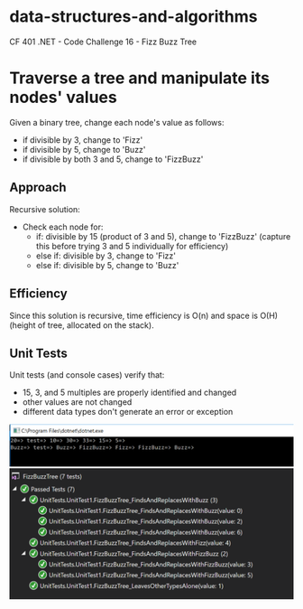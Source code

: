 # data-structures-and-algorithms
CF 401 .NET - Code Challenge 16 - Fizz Buzz Tree

# Traverse a tree and manipulate its nodes' values
Given a binary tree, change each node's value as follows:
  - if divisible by 3, change to 'Fizz'
  - if divisible by 5, change to 'Buzz'
  - if divisible by both 3 and 5, change to 'FizzBuzz'

## Approach
Recursive solution:
 - Check each node for:
    - if: divisible by 15 (product of 3 and 5), change to 'FizzBuzz' (capture this before trying 3 and 5 individually for efficiency)
    - else if: divisible by 3, change to 'Fizz'
    - else if: divisible by 5, change to 'Buzz'

## Efficiency
Since this solution is recursive, time efficiency is O(n) and space is O(H) (height of tree, allocated on the stack).

## Unit Tests
Unit tests (and console cases) verify that:
 - 15, 3, and 5 multiples are properly identified and changed
 - other values are not changed
 - different data types don't generate an error or exception

![console cases](assets/program-run.PNG)
![unit tests](assets/unit-tests.PNG)